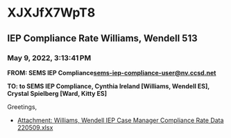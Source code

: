 # XJXJfX7WpT8
## IEP Compliance Rate Williams, Wendell 513
### May 9, 2022, 3:13:41 PM
**FROM: SEMS IEP Compliance<sems-iep-compliance-user@nv.ccsd.net>**

**TO: to SEMS IEP Compliance, Cynthia Ireland [Williams, Wendell ES], Crystal Spielberg [Ward, Kitty ES]**


Greetings,  





* [Attachment: Williams, Wendell IEP Case Manager Compliance Rate Data 220509.xlsx](XJXJfX7WpT8-attachment-1.xlsx)

